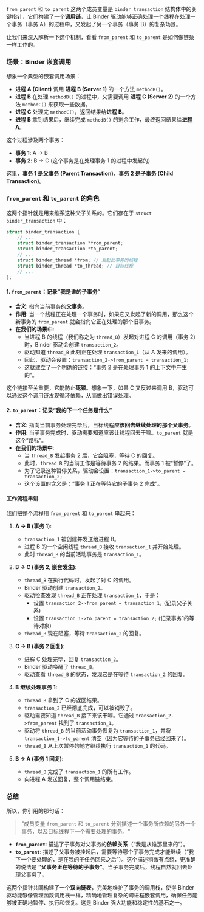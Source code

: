 `from_parent` 和 `to_parent` 这两个成员变量是 `binder_transaction` 结构体中的关键指针，它们构建了一个**调用链**，让 Binder 驱动能够正确处理一个线程在处理一个事务（事务 A）的过程中，又发起了另一个事务（事务 B）的复杂场景。

让我们来深入解析一下这个机制，看看 `from_parent` 和 `to_parent` 是如何像链条一样工作的。

### 场景：Binder 嵌套调用

想象一个典型的嵌套调用场景：

*   **进程 A (Client)** 调用 **进程 B (Server 1)** 的一个方法 `methodB()`。
*   **进程 B** 在处理 `methodB()` 的过程中，又需要调用 **进程 C (Server 2)** 的一个方法 `methodC()` 来获取一些数据。
*   **进程 C** 处理完 `methodC()`，返回结果给**进程 B**。
*   **进程 B** 拿到结果后，继续完成 `methodB()` 的剩余工作，最终返回结果给**进程 A**。

这个过程涉及两个事务：
*   **事务 1**: A -> B
*   **事务 2**: B -> C (这个事务是在处理事务 1 的过程中发起的)

这里，**事务 1 是父事务 (Parent Transaction)，事务 2 是子事务 (Child Transaction)**。

### `from_parent` 和 `to_parent` 的角色

这两个指针就是用来维系这种父子关系的。它们存在于 `struct binder_transaction` 中：

```c
struct binder_transaction {
    // ...
    struct binder_transaction *from_parent;
    struct binder_transaction *to_parent;
    // ...
    struct binder_thread *from; // 发起此事务的线程
    struct binder_thread *to_thread; // 目标线程
    // ...
};
```

#### 1. `from_parent`：记录“我是谁的子事务”

*   **含义**: 指向当前事务的**父事务**。
*   **作用**: 当一个线程正在处理一个事务时，如果它又发起了新的调用，那么这个新事务的 `from_parent` 就会指向它正在处理的那个旧事务。
*   **在我们的场景中**:
    *   当进程 B 的线程（我们称之为 `thread_B`）发起对进程 C 的调用（事务 2）时，Binder 驱动会创建 `transaction_2`。
    *   驱动知道 `thread_B` 此刻正在处理 `transaction_1`（从 A 发来的调用）。
    *   因此，驱动会设置：`transaction_2->from_parent = transaction_1;`
    *   这就建立了一个明确的链接：“事务 2 是在处理事务 1 的上下文中产生的”。

这个链接至关重要，它能防止**死锁**。想象一下，如果 C 又反过来调用 B，驱动可以通过这个调用链发现循环依赖，从而做出错误处理。

#### 2. `to_parent`：记录“我的下一个任务是什么”

*   **含义**: 指向当前事务处理完毕后，目标线程**应该回去继续处理的那个父事务**。
*   **作用**: 当子事务完成时，驱动需要知道应该让线程回去干嘛。`to_parent` 就是这个“路标”。
*   **在我们的场景中**:
    *   当 `thread_B` 发起事务 2 后，它会阻塞，等待 C 的回复。
    *   此时，`thread_B` 的当前工作是等待事务 2 的结果。而事务 1 被“暂停”了。
    *   为了记录这种暂停关系，驱动会设置：`transaction_1->to_parent = transaction_2;`
    *   这个设置的含义是：“事务 1 正在等待它的子事务 2 完成”。

#### 工作流程串讲

我们把整个流程用 `from_parent` 和 `to_parent` 串起来：

1.  **A -> B (事务 1)**:
    *   `transaction_1` 被创建并发送给进程 B。
    *   进程 B 的一个空闲线程 `thread_B` 接收 `transaction_1` 并开始处理。
    *   此时 `thread_B` 的当前活动事务是 `transaction_1`。

2.  **B -> C (事务 2, 嵌套发生)**:
    *   `thread_B` 在执行代码时，发起了对 C 的调用。
    *   Binder 驱动创建 `transaction_2`。
    *   驱动检查发现 `thread_B` 正在处理 `transaction_1`，于是：
        *   设置 `transaction_2->from_parent = transaction_1;` (记录父子关系)
        *   设置 `transaction_1->to_parent = transaction_2;` (记录事务1的等待对象)
    *   `thread_B` 现在阻塞，等待 `transaction_2` 的回复。

3.  **C -> B (事务 2 回复)**:
    *   进程 C 处理完毕，回复 `transaction_2`。
    *   Binder 驱动唤醒了 `thread_B`。
    *   驱动查看 `thread_B` 的状态，发现它是在等待 `transaction_2` 的回复。

4.  **B 继续处理事务 1**:
    *   `thread_B` 拿到了 C 的返回结果。
    *   `transaction_2` 已经彻底完成，可以被销毁了。
    *   驱动需要知道 `thread_B` 接下来该干嘛。它通过 `transaction_2->from_parent` 找到了 `transaction_1`。
    *   驱动将 `thread_B` 的当前活动事务恢复为 `transaction_1`，并将 `transaction_1->to_parent` 清空（因为它等待的子事务已经回来了）。
    *   `thread_B` 从上次暂停的地方继续执行 `transaction_1` 的代码。

5.  **B -> A (事务 1 回复)**:
    *   `thread_B` 完成了 `transaction_1` 的所有工作。
    *   向进程 A 发送回复，整个调用链结束。

### 总结

所以，你引用的那句话：

> "成员变量 `from_parent` 和 `to_parent` 分别描述一个事务所依赖的另外一个事务，以及目标线程下一个需要处理的事务。"

*   **`from_parent`**: 描述了子事务对父事务的**依赖关系**（“我是从谁那里来的”）。
*   **`to_parent`**: 描述了父事务被挂起后，需要等待哪个子事务完成才能继续（“我下一个要处理的，是在我的子任务回来之后”）。这个描述稍微有点绕，更准确的说法是 **“父事务正在等待的子事务”**。当子事务完成后，线程自然就回去处理父事务了。

这两个指针共同构建了一个**双向链表**，完美地维护了事务的调用栈，使得 Binder 驱动能够像管理函数调用栈一样，精确地管理复杂的跨进程嵌套调用，确保任务能够被正确地暂停、执行和恢复。这是 Binder 强大功能和稳定性的基石之一。
